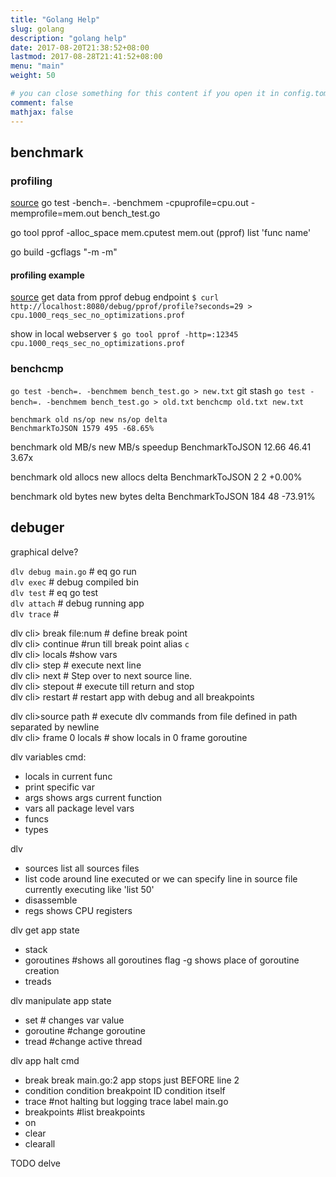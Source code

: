 ```yaml
---
title: "Golang Help"
slug: golang
description: "golang help" 
date: 2017-08-20T21:38:52+08:00
lastmod: 2017-08-28T21:41:52+08:00
menu: "main"
weight: 50

# you can close something for this content if you open it in config.toml.
comment: false
mathjax: false
---
```



## benchmark
### profiling
[source](https://blog.golang.org/pprof)
go test -bench=. -benchmem -cpuprofile=cpu.out -memprofile=mem.out bench_test.go

go tool pprof -alloc_space mem.cputest mem.out
(pprof) list 'func name'

go build -gcflags "-m -m"
#### profiling example
[source](https://habr.com/ru/company/southbridge/blog/513240/)
get data from pprof debug endpoint
`$ curl http://localhost:8080/debug/pprof/profile?seconds=29 > cpu.1000_reqs_sec_no_optimizations.prof`

show in local webserver
`$ go tool pprof -http=:12345 cpu.1000_reqs_sec_no_optimizations.prof`


### benchcmp
`go test -bench=. -benchmem bench_test.go > new.txt`
git stash
`go test -bench=. -benchmem bench_test.go > old.txt`
`benchcmp old.txt new.txt`

```
benchmark old ns/op new ns/op delta
BenchmarkToJSON 1579 495 -68.65%
```

benchmark old MB/s new MB/s speedup
BenchmarkToJSON 12.66 46.41 3.67x

benchmark old allocs new allocs delta
BenchmarkToJSON 2 2 +0.00%

benchmark old bytes new bytes delta
BenchmarkToJSON 184 48 -73.91%



## debuger
graphical delve?  

`dlv debug main.go` # eq go run  
`dlv exec`  # debug compiled bin  
`dlv test` # eq go test  
`dlv attach` # debug running app  
`dlv trace` # 

dlv cli> break file:num # define break point  
dlv cli> continue #run till break point  alias `c`  
dlv cli> locals #show vars  
dlv cli> step # execute next line  
dlv cli> next # Step over to next source line.  
dlv cli> stepout # execute till return and stop  
dlv cli> restart # restart app with debug and all breakpoints  

dlv cli>source path # execute dlv commands from file defined in path separated by newline  
dlv cli> frame 0 locals # show locals in 0 frame goroutine   


dlv variables cmd:
- locals in current func 
- print specific var
- args shows args current function
- vars all package level vars
- funcs
- types 

dlv
- sources list all sources files 
- list code around line executed or we can specify line in source file currently executing like 'list 50'
- disassemble 
- regs shows CPU registers

dlv get app state
- stack
- goroutines #shows all goroutines   flag -g shows place of goroutine creation 
- treads

dlv manipulate app state
- set # changes var value
- goroutine #change goroutine
- tread #change active thread

dlv app halt cmd
- break
break main.go:2 app stops just BEFORE line 2
- condition
condition breakpoint ID condition itself
- trace #not halting but logging
trace label main.go
- breakpoints #list breakpoints
- on 
- clear
- clearall


TODO delve
